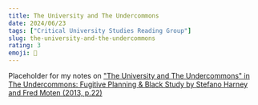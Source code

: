 ```yaml
---
title: The University and The Undercommons
date: 2024/06/23
tags: ["Critical University Studies Reading Group"]
slug: the-university-and-the-undercommons
rating: 3
emoji: 📕
---
```


Placeholder for my notes on ["The University and The Undercommons" in The Undercommons: Fugitive Planning & Black Study by Stefano Harney and Fred Moten (2013, p.22)](https://www.minorcompositions.info/wp-content/uploads/2013/04/undercommons-web.pdf)

